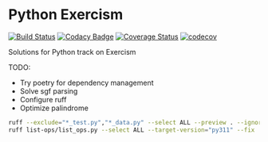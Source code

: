 # Python Exercism

[![Build Status](https://travis-ci.com/tqa236/python_exercism.svg?branch=main)](https://travis-ci.com/tqa236/python_exercism)
[![Codacy Badge](https://api.codacy.com/project/badge/Grade/8fd44be5d9984cb4b963b176a251494f)](https://www.codacy.com/app/tqa236/python_exercism?utm_source=github.com&utm_medium=referral&utm_content=tqa236/python_exercism&utm_campaign=Badge_Grade)
[![Coverage Status](https://coveralls.io/repos/github/tqa236/python_exercism/badge.svg?branch=main)](https://coveralls.io/github/tqa236/python_exercism?branch=main)
[![codecov](https://codecov.io/gh/tqa236/python_exercism/branch/main/graph/badge.svg)](https://codecov.io/gh/tqa236/python_exercism)

Solutions for Python track on Exercism

TODO:

-   Try poetry for dependency management
-   Solve sgf parsing
-   Configure ruff
-   Optimize palindrome

```bash
ruff --exclude="*_test.py","*_data.py" --select ALL --preview . --ignore=D102,CPY001,ANN101
ruff list-ops/list_ops.py --select ALL --target-version="py311" --fix
```
